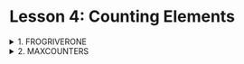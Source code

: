 # Lesson 4: Counting Elements

<!-- ## Contents
1. [FrogRiverOne](#1-frogriverone)
1. [MaxCounters](#2-maxcounters)
1. MissingInteger
1. PermCheck

--- -->



<details>
  <summary>1. FROGRIVERONE</summary>

  Difficulty: Painless.
  Find the earliest time when a frog can jump to the other side of a river.

  ---

<details>
  <summary>Instructions ~</summary>

  A small frog wants to get to the other side of a river. The frog is initially located on one bank of 
  the river (position 0) and wants to get to the opposite bank (position X+1). Leaves fall from a tree 
  onto the surface of the river.

  You are given an array A consisting of N integers representing the falling leaves. A[K] represents the 
  position where one leaf falls at time K, measured in seconds.

  The goal is to find the earliest time when the frog can jump to the other side of the river. The frog 
  can cross only when leaves appear at every position across the river from 1 to X (that is, we want to 
  find the earliest moment when all the positions from 1 to X are covered by leaves). You may assume 
  that the speed of the current in the river is negligibly small, i.e. the leaves do not change their 
  positions once they fall in the river.

  For example, you are given integer X = 5 and array A such that:
  ```
    A[0] = 1
    A[1] = 3
    A[2] = 1
    A[3] = 4
    A[4] = 2
    A[5] = 3
    A[6] = 5
    A[7] = 4
  ```
  In second 6, a leaf falls into position 5. This is the earliest time when leaves appear in every 
  position across the river.

  Write a function:
  ```
    function solution(X, A);
  ```

  that, given a non-empty array A consisting of N integers and integer X, returns the earliest time 
  when the frog can jump to the other side of the river.

  If the frog is never able to jump to the other side of the river, the function should return −1.

  For example, given X = 5 and array A such that:
  ```
    A[0] = 1
    A[1] = 3
    A[2] = 1
    A[3] = 4
    A[4] = 2
    A[5] = 3
    A[6] = 5
    A[7] = 4
  ```
  the function should return 6, as explained above.

  Write an efficient algorithm for the following assumptions:
  - N and X are integers within the range [1..100,000];
  - each element of array A is an integer within the range [1..X].
</details>

---

```
// SUBMISSION

function solution(X, A) {
  const leavesPresent = {};
  let uniqueCounter = 0;
  for (let i = 0; i < A.length; i++) {
      if (!leavesPresent[A[i]]) {
          leavesPresent[A[i]] = true;
          uniqueCounter += 1;
      }
      if (uniqueCounter >= X) return i;
  }
  return -1;
}
```

```
// USER INPUT TESTS

(1, [1])
(2, [2, 2])
(4, [3])
(4, [4, 2, 2, 3, 1, 2])
```

---

### ANALYSIS SUMMARY
The solution obtained perfect score.

Detected time complexity:
O(N)

---

**Example tests**
+ example test ✔ OK
  1. 0.068 s

**Correctness tests**
+ simple test ✔ OK
  1. 0.068 s
+ single element ✔ OK
  1. 0.068 s
  2. 0.068 s
+ frog never across the river ✔ OK
  1. 0.068 s
  2. 0.068 s
  3. 0.068 s
+ 3 random permutation, X = 50 ✔ OK
  1. 0.068 s
+ 5 random permutation, X = 60 ✔ OK
  1. 0.068 s
+ all leaves in the same place ✔ OK
  1. 0.072 s
  2. 0.068 s

**Performance tests**
+ 6 and 2 random permutations, X = ~5,000 ✔ OK
  1. 0.084 s
  2. 0.080 s
+ arithmetic sequences, X = 5,000 ✔ OK
  1. 0.076 s
+ 10 and 100 random permutation, X = ~10,000 ✔ OK
  1. 0.108 s
  2. 0.104 s
+ permutation tests ✔ OK
  1. 0.112 s
  2. 0.116 s
+ arithmetic sequences, X = 30,000 ✔ OK
  1. 0.096 s

---
</details>



<details>
  <summary>2. MAXCOUNTERS</summary>

  Difficulty: Respectable.
  Calculate the values of counters after applying all alternating operations: increase counter by 1; 
  set value of all counters to current maximum.


  ---

<details>
  <summary>Instructions ~</summary>

  You are given N counters, initially set to 0, and you have two possible operations on them:
    + increase(X) − counter X is increased by 1,
    + max counter − all counters are set to the maximum value of any counter.

  A non-empty array A of M integers is given. This array represents consecutive operations:
    + if A[K] = X, such that 1 ≤ X ≤ N, then operation K is increase(X),
    + if A[K] = N + 1 then operation K is max counter.

  For example, given integer N = 5 and array A such that:
  ```
    A[0] = 3
    A[1] = 4
    A[2] = 4
    A[3] = 6
    A[4] = 1
    A[5] = 4
    A[6] = 4
  ```
  the values of the counters after each consecutive operation will be:
  ```
    (0, 0, 1, 0, 0)
    (0, 0, 1, 1, 0)
    (0, 0, 1, 2, 0)
    (2, 2, 2, 2, 2)
    (3, 2, 2, 2, 2)
    (3, 2, 2, 3, 2)
    (3, 2, 2, 4, 2)
  ```
  The goal is to calculate the value of every counter after all operations.

  Write a function:
  ```
    function solution(N, A);
  ```

  that, given an integer N and a non-empty array A consisting of M integers, returns a sequence of integers 
  representing the values of the counters.

  Result array should be returned as an array of integers.

  For example, given:
  ```
    A[0] = 3
    A[1] = 4
    A[2] = 4
    A[3] = 6
    A[4] = 1
    A[5] = 4
    A[6] = 4
  ```
  the function should return [3, 2, 2, 4, 2], as explained above.

  Write an efficient algorithm for the following assumptions:
    - N and M are integers within the range [1..100,000];
    - each element of array A is an integer within the range [1..N + 1].
  </details>

  ---

  ```
  // SUBMISSION

  function solution(N, A) {
    let offsetsHash = {};
    let highestValue = 0;
    let baseValue = 0;
    for (let num of A) {
        if (num === N + 1) {
            baseValue = highestValue;
            offsetsHash = {};
        } else if (!offsetsHash[num]) {
            offsetsHash[num] = 1;
            if (highestValue === baseValue) {
                highestValue = highestValue + 1;
            }
        } else {
            offsetsHash[num] += 1;
            const actualValue = offsetsHash[num] + baseValue;
            if (actualValue > highestValue) {
                highestValue = actualValue;
            }
        }
    }
    let outputArray = [];
    for (let i = 0; i < N; i++) {
        if (offsetsHash[i + 1]) {
            outputArray.push(baseValue + offsetsHash[i + 1]);
        } else {
            outputArray.push(baseValue);
        }
    }
    return outputArray;
  }
  ```

  ```
  // USER INPUT TESTS

  (3, [3, 3, 4, 1, 2, 1, 1])
  (1, [2])
  (1, [1])
  (3, [4, 4, 4])
  (3, [2, 4, 4])
  (2, [1, 2])
  (2, [2, 3])
  ```

  ---

  ## ANALYSIS SUMMARY
  The solution obtained perfect score.

  Detected time complexity:
  O(N + M)

  ---

  **Example tests**
  + example test ✔ OK
    1. 0.072 s

  **Correctness tests**
  + all max_counter operations ✔ OK
    1. 0.072 s
  + only one counter ✔ OK
    1. 0.072 s
    2. 0.072 s
  + small random test, 6 max_counter operations ✔ OK
    1. 0.072 s
  + small random test, 10 max_counter operations ✔ OK
    1. 0.072 s

  **Performance tests**
  + medium random test, 50 max_counter operations ✔ OK
    1. 0.072 s
  + medium random test, 500 max_counter operations ✔ OK
    1. 0.076 s
  + large random test, 2120 max_counter operations ✔ OK
    1. 0.124 s
  + large random test, 10000 max_counter operations ✔ OK
    1. 0.160 s
  + all max_counter operations ✔ OK
    1. 0.144 s
    2. 0.136 s

  ---
  </details>